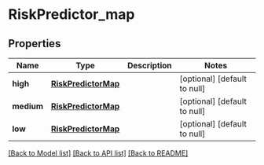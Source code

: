 # RiskPredictor_map

## Properties
Name | Type | Description | Notes
------------ | ------------- | ------------- | -------------
**high** | [**RiskPredictorMap**](RiskPredictorMap.md) |  | [optional] [default to null]
**medium** | [**RiskPredictorMap**](RiskPredictorMap.md) |  | [optional] [default to null]
**low** | [**RiskPredictorMap**](RiskPredictorMap.md) |  | [optional] [default to null]

[[Back to Model list]](../README.md#documentation-for-models) [[Back to API list]](../README.md#documentation-for-api-endpoints) [[Back to README]](../README.md)


